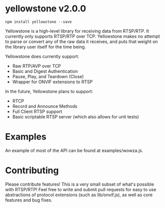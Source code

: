 yellowstone v2.0.0
===

```
npm install yellowstone --save
```

Yellowstone is a high-level library for receiving data from RTSP/RTP. It
currently only supports RTSP/RTP over TCP. Yellowstone makes no attempt to parse
or convert any of the raw data it receives, and puts that weight on the
library user itself for the time being.

Yellowstone does currently support:

- Raw RTP/AVP over TCP
- Basic and Digest Authentication
- Pause, Play, and Teardown (Close)
- Wrapper for ONVIF extensions to RTSP

In the future, Yellowstone plans to support:

- RTCP
- Record and Announce Methods
- Full Client RTSP support
- Basic scriptable RTSP server (which also allows for unit tests)

Examples
===

An example of most of the API can be found at examples/wowza.js.

Contributing
===

Please contribute features! This is a very small subset of what's possible
with RTSP/RTP! Feel free to write and submit pull requests for easy to use
abstractions of protocol extensions (such as lib/onvif.js), as well as core
features and bug fixes.